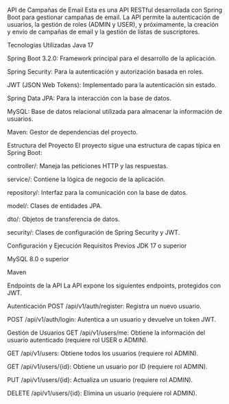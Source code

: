 API de Campañas de Email
Esta es una API RESTful desarrollada con Spring Boot para gestionar campañas de email. La API permite la autenticación de usuarios, la gestión de roles (ADMIN y USER), y próximamente, la creación y envío de campañas de email y la gestión de listas de suscriptores.

Tecnologías Utilizadas
Java 17

Spring Boot 3.2.0: Framework principal para el desarrollo de la aplicación.

Spring Security: Para la autenticación y autorización basada en roles.

JWT (JSON Web Tokens): Implementado para la autenticación sin estado.

Spring Data JPA: Para la interacción con la base de datos.

MySQL: Base de datos relacional utilizada para almacenar la información de usuarios.

Maven: Gestor de dependencias del proyecto.

Estructura del Proyecto
El proyecto sigue una estructura de capas típica en Spring Boot:

controller/: Maneja las peticiones HTTP y las respuestas.

service/: Contiene la lógica de negocio de la aplicación.

repository/: Interfaz para la comunicación con la base de datos.

model/: Clases de entidades JPA.

dto/: Objetos de transferencia de datos.

security/: Clases de configuración de Spring Security y JWT.

Configuración y Ejecución
Requisitos Previos
JDK 17 o superior

MySQL 8.0 o superior

Maven


Endpoints de la API
La API expone los siguientes endpoints, protegidos con JWT.

Autenticación
POST /api/v1/auth/register: Registra un nuevo usuario.

POST /api/v1/auth/login: Autentica a un usuario y devuelve un token JWT.

Gestión de Usuarios
GET /api/v1/users/me: Obtiene la información del usuario autenticado (requiere rol USER o ADMIN).

GET /api/v1/users: Obtiene todos los usuarios (requiere rol ADMIN).

GET /api/v1/users/{id}: Obtiene un usuario por ID (requiere rol ADMIN).

PUT /api/v1/users/{id}: Actualiza un usuario (requiere rol ADMIN).

DELETE /api/v1/users/{id}: Elimina un usuario (requiere rol ADMIN).

